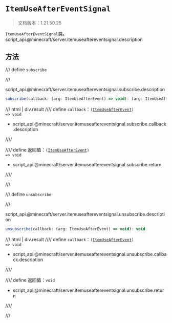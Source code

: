 # `ItemUseAfterEventSignal`

> 文档版本：1.21.50.25

`ItemUseAfterEventSignal`类。script_api.@minecraft/server.itemuseaftereventsignal.description

## 方法

/// define
`subscribe`


///

script_api.@minecraft/server.itemuseaftereventsignal.subscribe.description

```js
subscribe(callback: (arg: ItemUseAfterEvent) => void): (arg: ItemUseAfterEvent) => void
```

/// html | div.result
//// define
`callback`：<code>(<a href="../itemuseafterevent/">ItemUseAfterEvent</a>) =&gt; void</code>

- script_api.@minecraft/server.itemuseaftereventsignal.subscribe.callback.description


////

//// define
返回值：<code>(<a href="../itemuseafterevent/">ItemUseAfterEvent</a>) =&gt; void</code>

- script_api.@minecraft/server.itemuseaftereventsignal.subscribe.return


////

///


/// define
`unsubscribe`


///

script_api.@minecraft/server.itemuseaftereventsignal.unsubscribe.description

```js
unsubscribe(callback: (arg: ItemUseAfterEvent) => void): void
```

/// html | div.result
//// define
`callback`：<code>(<a href="../itemuseafterevent/">ItemUseAfterEvent</a>) =&gt; void</code>

- script_api.@minecraft/server.itemuseaftereventsignal.unsubscribe.callback.description


////

//// define
返回值：`void`

- script_api.@minecraft/server.itemuseaftereventsignal.unsubscribe.return


////

///

